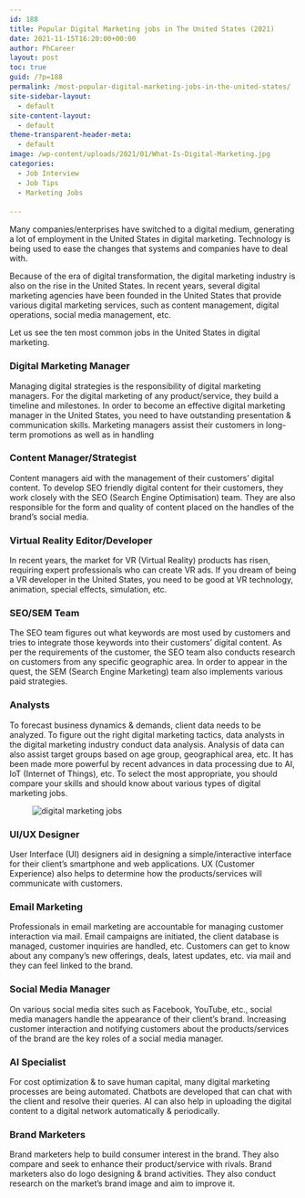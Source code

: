 ```yaml
---
id: 188
title: Popular Digital Marketing jobs in The United States (2021)
date: 2021-11-15T16:20:00+00:00
author: PhCareer
layout: post
toc: true
guid: /?p=188
permalink: /most-popular-digital-marketing-jobs-in-the-united-states/
site-sidebar-layout:
  - default
site-content-layout:
  - default
theme-transparent-header-meta:
  - default
image: /wp-content/uploads/2021/01/What-Is-Digital-Marketing.jpg
categories:
  - Job Interview
  - Job Tips
  - Marketing Jobs
 
---
```

Many companies/enterprises have switched to a digital medium, generating a lot of employment in the United States in digital marketing. Technology is being used to ease the changes that systems and companies have to deal with.

Because of the era of digital transformation, the digital marketing industry is also on the rise in the United States. In recent years, several digital marketing agencies have been founded in the United States that provide various digital marketing services, such as content management, digital operations, social media management, etc.

Let us see the ten most common jobs in the United States in digital marketing.

### Digital Marketing Manager

Managing digital strategies is the responsibility of digital marketing managers. For the digital marketing of any product/service, they build a timeline and milestones. In order to become an effective digital marketing manager in the United States, you need to have outstanding presentation & communication skills. Marketing managers assist their customers in long-term promotions as well as in handling

### Content Manager/Strategist 

Content managers aid with the management of their customers&#8217; digital content. To develop SEO friendly digital content for their customers, they work closely with the SEO (Search Engine Optimisation) team. They are also responsible for the form and quality of content placed on the handles of the brand&#8217;s social media.

### Virtual Reality Editor/Developer 

In recent years, the market for VR (Virtual Reality) products has risen, requiring expert professionals who can create VR ads. If you dream of being a VR developer in the United States, you need to be good at VR technology, animation, special effects, simulation, etc.

### SEO/SEM Team 

The SEO team figures out what keywords are most used by customers and tries to integrate those keywords into their customers&#8217; digital content. As per the requirements of the customer, the SEO team also conducts research on customers from any specific geographic area. In order to appear in the quest, the SEM (Search Engine Marketing) team also implements various paid strategies.

### Analysts 

To forecast business dynamics & demands, client data needs to be analyzed. To figure out the right digital marketing tactics, data analysts in the digital marketing industry conduct data analysis. Analysis of data can also assist target groups based on age group, geographical area, etc. It has been made more powerful by recent advances in data processing due to AI, IoT (Internet of Things), etc. To select the most appropriate, you should compare your skills and should know about various types of digital marketing jobs.
 

<div class="wp-block-image">
  <figure class="aligncenter size-full"><img loading="lazy" width="606" height="303" src="/wp-content/uploads/2021/01/digital-marketing-jobs.webp" alt="digital marketing jobs" class="wp-image-1034" srcset="/wp-content/uploads/2021/01/digital-marketing-jobs.webp 606w, /wp-content/uploads/2021/01/digital-marketing-jobs-300x150.webp 300w" sizes="(max-width: 606px) 100vw, 606px" /></figure>
</div>

 
### UI/UX Designer 

User Interface (UI) designers aid in designing a simple/interactive interface for their client&#8217;s smartphone and web applications. UX (Customer Experience) also helps to determine how the products/services will communicate with customers.

### Email Marketing 

Professionals in email marketing are accountable for managing customer interaction via mail. Email campaigns are initiated, the client database is managed, customer inquiries are handled, etc. Customers can get to know about any company&#8217;s new offerings, deals, latest updates, etc. via mail and they can feel linked to the brand.

### Social Media Manager 

On various social media sites such as Facebook, YouTube, etc., social media managers handle the appearance of their client&#8217;s brand. Increasing customer interaction and notifying customers about the products/services of the brand are the key roles of a social media manager.

### AI Specialist 

For cost optimization & to save human capital, many digital marketing processes are being automated. Chatbots are developed that can chat with the client and resolve their queries. AI can also help in uploading the digital content to a digital network automatically & periodically.

### Brand Marketers 

Brand marketers help to build consumer interest in the brand. They also compare and seek to enhance their product/service with rivals. Brand marketers also do logo designing & brand activities. They also conduct research on the market&#8217;s brand image and aim to improve it.
 